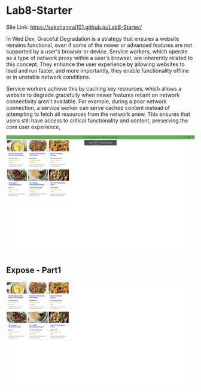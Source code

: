 # Lab8-Starter

Site Link: https://sakshamrai101.github.io/Lab8-Starter/

In Wed Dev, Graceful Degradation is a strategy that ensures a website remains functional, even if some of the newer or advanced features are not supported by a user's browser or device. Service workers, which operate as a type of network proxy within a user's browser, are inherently related to this concept. They enhance the user experience by allowing websites to load and run faster, and more importantly, they enable functionality offline or in unstable network conditions.

Service workers achieve this by caching key resources, which allows a website to degrade gracefully when newer features reliant on network connectivity aren't available. For example, during a poor network connection, a service worker can serve cached content instead of attempting to fetch all resources from the network anew. This ensures that users still have access to critical functionality and content, preserving the core user experience, 

![PWA](pwa.png "Screenshot Example")


## Expose - Part1

![PWA](Part-expose.png "Expose Example")
